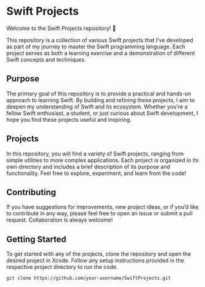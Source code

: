 # Swift Projects

Welcome to the Swift Projects repository! 🎉

This repository is a collection of various Swift projects that I’ve developed as part of my journey to master the Swift programming language. Each project serves as both a learning exercise and a demonstration of different Swift concepts and techniques.

## Purpose

The primary goal of this repository is to provide a practical and hands-on approach to learning Swift. By building and refining these projects, I aim to deepen my understanding of Swift and its ecosystem. Whether you're a fellow Swift enthusiast, a student, or just curious about Swift development, I hope you find these projects useful and inspiring.

## Projects

In this repository, you will find a variety of Swift projects, ranging from simple utilities to more complex applications. Each project is organized in its own directory and includes a brief description of its purpose and functionality. Feel free to explore, experiment, and learn from the code!

## Contributing

If you have suggestions for improvements, new project ideas, or if you’d like to contribute in any way, please feel free to open an issue or submit a pull request. Collaboration is always welcome!

## Getting Started

To get started with any of the projects, clone the repository and open the desired project in Xcode. Follow any setup instructions provided in the respective project directory to run the code.

```bash
git clone https://github.com/your-username/SwiftProjects.git
